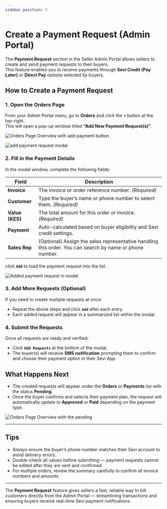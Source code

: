 ```yaml
---
sidebar_position: 5
---
```


# Create a Payment Request (Admin Portal)

The **Payment Request** section in the Seller Admin Portal allows sellers to create and send payment requests to their buyers.  
This feature enables you to receive payments through **Sevi Credit (Pay Later)** or **Direct Pay** options selected by buyers.


## How to Create a Payment Request

### 1. Open the Orders Page
From your Admin Portal menu, go to **Orders** and click the **`+`** button at the top-right.  
This will open a pop-up window titled **“Add New Payment Request(s)”**.

![Orders Page Overview with add payment button](/seller/admin/008.png)

![add payment request modal](/seller/admin/009.png)

### 2. Fill in the Payment Details
In the modal window, complete the following fields:

| **Field** | **Description** |
|------------|-----------------|
| **Invoice** | The invoice or order reference number. *(Required)* |
| **Customer** | Type the buyer’s name or phone number to select them. *(Required)* |
| **Value (KES)** | The total amount for this order or invoice. *(Required)* |
| **Payment** | Auto-calculated based on buyer eligibility and Sevi credit settings. |
| **Sales Rep** | (Optional) Assign the sales representative handling this order. You can search by name or phone number. |

click **`Add`** to load the payment request into the list.

![Added payment request in modal](/seller/admin/010.png)


### 3. Add More Requests (Optional)
If you need to create multiple requests at once:
- Repeat the above steps and click **`Add`** after each entry.  
- Each added request will appear in a summarized list within the modal.


### 4. Submit the Requests
Once all requests are ready and verified:
- Click **`Add Requests`** at the bottom of the modal.  
- The buyer(s) will receive **SMS notification** prompting them to confirm and choose their payment option in their Sevi App.


## What Happens Next
- The created requests will appear under the **Orders** or **Payments** list with the status **Pending**.  
- Once the buyer confirms and selects their payment plan, the request will automatically update to **Approved** or **Paid** depending on the payment type.

![Orders Page Overview with the pending](/seller/admin/011.png)

---

## Tips
- Always ensure the buyer’s phone number matches their Sevi account to avoid delivery errors.  
- Double-check all values before submitting — payment requests cannot be edited after they are sent and confirmed.  
- For multiple orders, review the summary carefully to confirm all invoice numbers and amounts.

---

The **Payment Request** feature gives sellers a fast, reliable way to bill customers directly from the Admin Portal — streamlining transactions and ensuring buyers receive real-time Sevi payment notifications.
